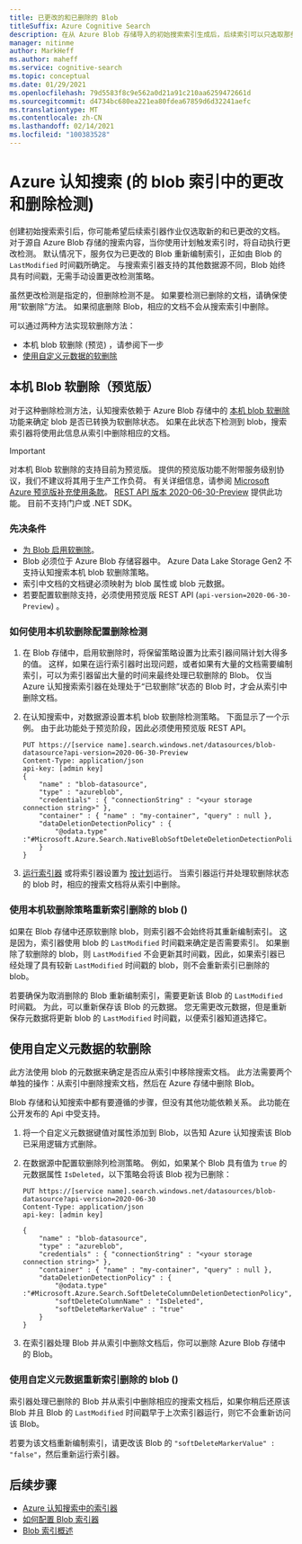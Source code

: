 ```yaml
---
title: 已更改的和已删除的 Blob
titleSuffix: Azure Cognitive Search
description: 在从 Azure Blob 存储导入的初始搜索索引生成后，后续索引可以只选取那些已更改或已删除的 Blob。 本文介绍详细信息。
manager: nitinme
author: MarkHeff
ms.author: maheff
ms.service: cognitive-search
ms.topic: conceptual
ms.date: 01/29/2021
ms.openlocfilehash: 79d5583f8c9e562a0d21a91c210aa6259472661d
ms.sourcegitcommit: d4734bc680ea221ea80fdea67859d6d32241aefc
ms.translationtype: MT
ms.contentlocale: zh-CN
ms.lasthandoff: 02/14/2021
ms.locfileid: "100383528"
---
```

# <a name="change-and-deletion-detection-in-blob-indexing-azure-cognitive-search"></a>Azure 认知搜索 (的 blob 索引中的更改和删除检测) 

创建初始搜索索引后，你可能希望后续索引器作业仅选取新的和已更改的文档。 对于源自 Azure Blob 存储的搜索内容，当你使用计划触发索引时，将自动执行更改检测。 默认情况下，服务仅为已更改的 Blob 重新编制索引，正如由 Blob 的 `LastModified` 时间戳所确定。 与搜索索引器支持的其他数据源不同，Blob 始终具有时间戳，无需手动设置更改检测策略。

虽然更改检测是指定的，但删除检测不是。 如果要检测已删除的文档，请确保使用“软删除”方法。 如果彻底删除 Blob，相应的文档不会从搜索索引中删除。

可以通过两种方法实现软删除方法：

+ 本机 blob 软删除 (预览) ，请参阅下一步
+ [使用自定义元数据的软删除](#soft-delete-using-custom-metadata)

## <a name="native-blob-soft-delete-preview"></a>本机 Blob 软删除（预览版）

对于这种删除检测方法，认知搜索依赖于 Azure Blob 存储中的 [本机 blob 软删除](../storage/blobs/soft-delete-blob-overview.md) 功能来确定 blob 是否已转换为软删除状态。 如果在此状态下检测到 blob，搜索索引器将使用此信息从索引中删除相应的文档。

> [!IMPORTANT]
> 对本机 Blob 软删除的支持目前为预览版。 提供的预览版功能不附带服务级别协议，我们不建议将其用于生产工作负荷。 有关详细信息，请参阅 [Microsoft Azure 预览版补充使用条款](https://azure.microsoft.com/support/legal/preview-supplemental-terms/)。 [REST API 版本 2020-06-30-Preview](./search-api-preview.md) 提供此功能。 目前不支持门户或 .NET SDK。

### <a name="prerequisites"></a>先决条件

+ [为 Blob 启用软删除](../storage/blobs/soft-delete-blob-enable.md)。
+ Blob 必须位于 Azure Blob 存储容器中。 Azure Data Lake Storage Gen2 不支持认知搜索本机 blob 软删除策略。
+ 索引中文档的文档键必须映射为 blob 属性或 blob 元数据。
+ 若要配置软删除支持，必须使用预览版 REST API (`api-version=2020-06-30-Preview`) 。

### <a name="how-to-configure-deletion-detection-using-native-soft-delete"></a>如何使用本机软删除配置删除检测

1. 在 Blob 存储中，启用软删除时，将保留策略设置为比索引器间隔计划大得多的值。 这样，如果在运行索引器时出现问题，或者如果有大量的文档需要编制索引，可以为索引器留出大量的时间来最终处理已软删除的 Blob。 仅当 Azure 认知搜索索引器在处理处于“已软删除”状态的 Blob 时，才会从索引中删除文档。

1. 在认知搜索中，对数据源设置本机 blob 软删除检测策略。 下面显示了一个示例。 由于此功能处于预览阶段，因此必须使用预览版 REST API。

    ```http
    PUT https://[service name].search.windows.net/datasources/blob-datasource?api-version=2020-06-30-Preview
    Content-Type: application/json
    api-key: [admin key]
    {
        "name" : "blob-datasource",
        "type" : "azureblob",
        "credentials" : { "connectionString" : "<your storage connection string>" },
        "container" : { "name" : "my-container", "query" : null },
        "dataDeletionDetectionPolicy" : {
            "@odata.type" :"#Microsoft.Azure.Search.NativeBlobSoftDeleteDeletionDetectionPolicy"
        }
    }
    ```

1. [运行索引器](/rest/api/searchservice/run-indexer) 或将索引器设置为 [按计划](search-howto-schedule-indexers.md)运行。 当索引器运行并处理软删除状态的 blob 时，相应的搜索文档将从索引中删除。

### <a name="reindexing-undeleted-blobs-using-native-soft-delete-policies"></a>使用本机软删除策略重新索引删除的 blob () 

如果在 Blob 存储中还原软删除 blob，则索引器不会始终将其重新编制索引。 这是因为，索引器使用 blob 的 `LastModified` 时间戳来确定是否需要索引。 如果删除了软删除的 blob，则 `LastModified` 不会更新其时间戳，因此，如果索引器已经处理了具有较新 `LastModified` 时间戳的 blob，则不会重新索引已删除的 blob。 

若要确保为取消删除的 Blob 重新编制索引，需要更新该 Blob 的 `LastModified` 时间戳。 为此，可以重新保存该 Blob 的元数据。 您无需更改元数据，但是重新保存元数据将更新 blob 的 `LastModified` 时间戳，以便索引器知道选择它。

## <a name="soft-delete-using-custom-metadata"></a>使用自定义元数据的软删除

此方法使用 blob 的元数据来确定是否应从索引中移除搜索文档。 此方法需要两个单独的操作：从索引中删除搜索文档，然后在 Azure 存储中删除 Blob。

Blob 存储和认知搜索中都有要遵循的步骤，但没有其他功能依赖关系。 此功能在公开发布的 Api 中受支持。

1. 将一个自定义元数据键值对属性添加到 Blob，以告知 Azure 认知搜索该 Blob 已采用逻辑方式删除。

1. 在数据源中配置软删除列检测策略。 例如，如果某个 Blob 具有值为 `true` 的元数据属性 `IsDeleted`，以下策略会将该 Blob 视为已删除：

    ```http
    PUT https://[service name].search.windows.net/datasources/blob-datasource?api-version=2020-06-30
    Content-Type: application/json
    api-key: [admin key]

    {
        "name" : "blob-datasource",
        "type" : "azureblob",
        "credentials" : { "connectionString" : "<your storage connection string>" },
        "container" : { "name" : "my-container", "query" : null },
        "dataDeletionDetectionPolicy" : {
            "@odata.type" :"#Microsoft.Azure.Search.SoftDeleteColumnDeletionDetectionPolicy",
            "softDeleteColumnName" : "IsDeleted",
            "softDeleteMarkerValue" : "true"
        }
    }
    ```

1. 在索引器处理 Blob 并从索引中删除文档后，你可以删除 Azure Blob 存储中的 Blob。

### <a name="reindexing-undeleted-blobs-using-custom-metadata"></a>使用自定义元数据重新索引删除的 blob () 

索引器处理已删除的 Blob 并从索引中删除相应的搜索文档后，如果你稍后还原该 Blob 并且 Blob 的 `LastModified` 时间戳早于上次索引器运行，则它不会重新访问该 Blob。

若要为该文档重新编制索引，请更改该 Blob 的 `"softDeleteMarkerValue" : "false"`，然后重新运行索引器。

## <a name="next-steps"></a>后续步骤

+ [Azure 认知搜索中的索引器](search-indexer-overview.md)
+ [如何配置 Blob 索引器](search-howto-indexing-azure-blob-storage.md)
+ [Blob 索引概述](search-blob-storage-integration.md)